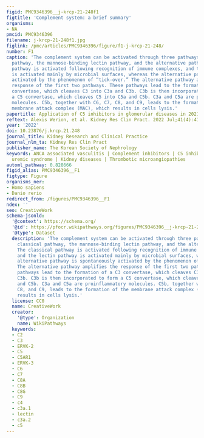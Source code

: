 ```yaml
---
figid: PMC9346396__j-krcp-21-248f1
figtitle: 'Complement system: a brief summary'
organisms:
- NA
pmcid: PMC9346396
filename: j-krcp-21-248f1.jpg
figlink: /pmc/articles/PMC9346396/figure/f1-j-krcp-21-248/
number: F1
caption: 'The complement system can be activated through three pathways: the classical
  pathway, the mannose-binding lectin pathway, and the alternative pathway. The classical
  pathway is activated following recognition of immune complexes, and the lectin pathway
  is activated mainly by microbial surfaces, whereas the alternative pathway is spontaneously
  activated by the phenomenon of “tick-over.” The alternative pathway amplifies the
  response of the first two pathways. These pathways lead to the formation of a C3
  convertase, which cleaves C3 into C3a and C3b. C3b is then incorporated to form
  a C5 convertase, which cleaves C5 into C5a and C5b. C3a and C5a are proinflammatory
  molecules. C5b, together with C6, C7, C8, and C9, leads to the formation of the
  membrane attack complex (MAC), which results in cells lysis.'
papertitle: Application of C5 inhibitors in glomerular diseases in 2021.
reftext: Alexis Werion, et al. Kidney Res Clin Pract. 2022 Jul;41(4):412-421.
year: '2022'
doi: 10.23876/j.krcp.21.248
journal_title: Kidney Research and Clinical Practice
journal_nlm_ta: Kidney Res Clin Pract
publisher_name: The Korean Society of Nephrology
keywords: ANCA associated vasculitis | Complement inhibitors | C5 inhibitors | Hemolytic
  uremic syndrome | Kidney diseases | Thrombotic microangiopathies
automl_pathway: 0.828666
figid_alias: PMC9346396__F1
figtype: Figure
organisms_ner:
- Homo sapiens
- Danio rerio
redirect_from: /figures/PMC9346396__F1
ndex: ''
seo: CreativeWork
schema-jsonld:
  '@context': https://schema.org/
  '@id': https://pfocr.wikipathways.org/figures/PMC9346396__j-krcp-21-248f1.html
  '@type': Dataset
  description: 'The complement system can be activated through three pathways: the
    classical pathway, the mannose-binding lectin pathway, and the alternative pathway.
    The classical pathway is activated following recognition of immune complexes,
    and the lectin pathway is activated mainly by microbial surfaces, whereas the
    alternative pathway is spontaneously activated by the phenomenon of “tick-over.”
    The alternative pathway amplifies the response of the first two pathways. These
    pathways lead to the formation of a C3 convertase, which cleaves C3 into C3a and
    C3b. C3b is then incorporated to form a C5 convertase, which cleaves C5 into C5a
    and C5b. C3a and C5a are proinflammatory molecules. C5b, together with C6, C7,
    C8, and C9, leads to the formation of the membrane attack complex (MAC), which
    results in cells lysis.'
  license: CC0
  name: CreativeWork
  creator:
    '@type': Organization
    name: WikiPathways
  keywords:
  - C2
  - C3
  - ERVK-2
  - C5
  - C5AR1
  - ERVK-3
  - C6
  - C7
  - C8A
  - C8B
  - C8G
  - C9
  - c4
  - c3a.1
  - lectin
  - c3a.2
  - c5
---
```

